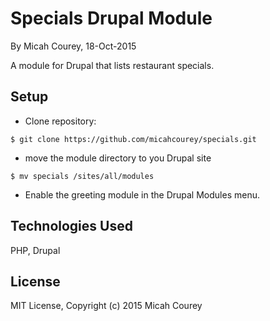 Specials Drupal Module
======================

By Micah Courey, 18-Oct-2015

A module for Drupal that lists restaurant specials.

Setup
----------
* Clone repository:
```console
$ git clone https://github.com/micahcourey/specials.git
```
* move the module directory to you Drupal site
```console
$ mv specials /sites/all/modules
```
* Enable the greeting module in the Drupal Modules menu.

Technologies Used
----------
PHP, Drupal

License
----------
MIT License, Copyright (c) 2015 Micah Courey
